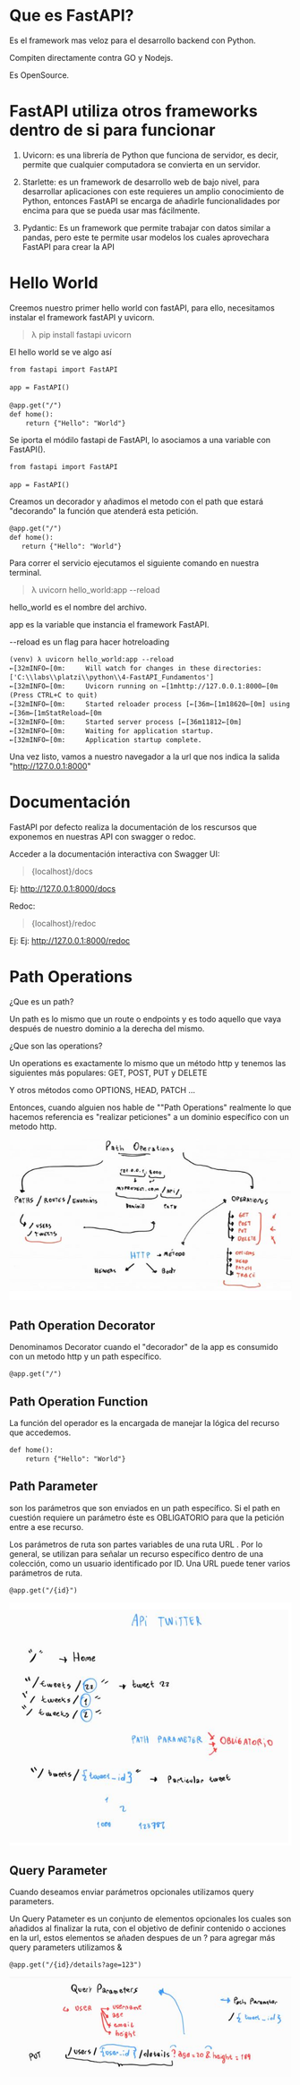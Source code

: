 # Que es FastAPI?

Es el framework mas veloz para el desarrollo backend con Python.


Compiten directamente contra GO y Nodejs.

Es OpenSource.

# FastAPI utiliza otros frameworks dentro de si para funcionar

1. Uvicorn: es una librería de Python que funciona de servidor, es decir, permite que cualquier computadora se convierta en un servidor.

1. Starlette: es un framework de desarrollo web de bajo nivel, para desarrollar aplicaciones con este requieres un amplio conocimiento de Python, entonces FastAPI se encarga de añadirle funcionalidades por encima para que se pueda usar mas fácilmente.

1. Pydantic: Es un framework que permite trabajar con datos similar a pandas, pero este te permite usar modelos los cuales aprovechara FastAPI para crear la API

# Hello World

Creemos nuestro primer hello world con fastAPI, para ello, necesitamos instalar el framework fastAPI y uvicorn.

>λ pip install fastapi uvicorn

El hello world se ve algo así 

```
from fastapi import FastAPI

app = FastAPI()

@app.get("/")
def home():
    return {"Hello": "World"}
```

Se iporta el módilo fastapi de FastAPI, lo asociamos a una variable con FastAPI().

```
from fastapi import FastAPI

app = FastAPI()
```

Creamos un decorador y añadimos el metodo con el path que estará "decorando" la función que atenderá esta petición.
 ```
@app.get("/")
def home():
    return {"Hello": "World"}
```

Para correr el servicio ejecutamos el siguiente comando en nuestra terminal.

> λ uvicorn hello_world:app --reload

hello_world es el nombre del archivo.


app es la variable que instancia el framework FastAPI.

--reload es un flag para hacer hotreloading


```C:\labs\platzi\python\4-FastAPI_Fundamentos(master)
(venv) λ uvicorn hello_world:app --reload
←[32mINFO←[0m:     Will watch for changes in these directories: ['C:\\labs\\platzi\\python\\4-FastAPI_Fundamentos']
←[32mINFO←[0m:     Uvicorn running on ←[1mhttp://127.0.0.1:8000←[0m (Press CTRL+C to quit)
←[32mINFO←[0m:     Started reloader process [←[36m←[1m18620←[0m] using ←[36m←[1mStatReload←[0m
←[32mINFO←[0m:     Started server process [←[36m11812←[0m]
←[32mINFO←[0m:     Waiting for application startup.
←[32mINFO←[0m:     Application startup complete.
```

Una vez listo, vamos a nuestro navegador a la url que nos indica la salida "http://127.0.0.1:8000"


# Documentación
FastAPI por defecto realiza la documentación de los rescursos que exponemos en nuestras API con swagger o redoc.


Acceder a la documentación interactiva con Swagger UI:

>{localhost}/docs

Ej: http://127.0.0.1:8000/docs

Redoc:

> {localhost}/redoc

Ej: Ej: http://127.0.0.1:8000/redoc

# Path Operations

¿Que es un path?

Un path es lo mismo que un route o endpoints y es todo aquello que vaya después de nuestro dominio a la derecha del mismo.

¿Que son las operations?

Un operations es exactamente lo mismo que un método http y tenemos las siguientes más populares: GET, POST, PUT y DELETE

Y otros métodos como OPTIONS, HEAD, PATCH …

Entonces, cuando alguien nos hable de ""Path Operations" realmente lo que hacemos referencia es "realizar peticiones" a un dominio específico con un metodo http.

![Path Operations](/4-FastAPI_Fundamentos/docs/path_operations.png)

## Path Operation Decorator
Denominamos Decorator cuando el "decorador" de la app es consumido con un metodo http y un path específico.
```
@app.get("/")
```
## Path Operation Function
La función del operador es la encargada de manejar la lógica del recurso que accedemos.
```
def home():
    return {"Hello": "World"}
```
## Path Parameter
son los parámetros que son enviados en un path específico.
Si el path en cuestión requiere un parámetro éste es OBLIGATORIO para que la petición entre a ese recurso.

Los parámetros de ruta son partes variables de una ruta URL . Por lo general, se utilizan para señalar un recurso específico dentro de una colección, como un usuario identificado por ID. Una URL puede tener varios parámetros de ruta.
```
@app.get("/{id}")
```
![Path Parameter](/4-FastAPI_Fundamentos/docs/path_parameters.png)

## Query Parameter
Cuando deseamos enviar parámetros opcionales utilizamos query parameters.

Un Query Patameter es un conjunto de elementos opcionales los cuales son añadidos al finalizar la ruta, con el objetivo de definir contenido o acciones en la url,
estos elementos se añaden despues de un ?
para agregar más query parameters utilizamos &

```
@app.get("/{id}/details?age=123")
```

![Query Parameters](/4-FastAPI_Fundamentos/docs/query_parameters.png)
